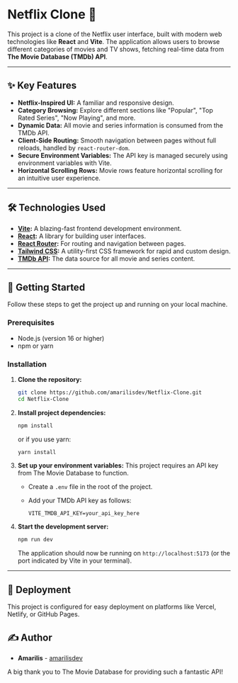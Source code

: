 # Netflix Clone 🍿

This project is a clone of the Netflix user interface, built with modern web technologies like **React** and **Vite**. The application allows users to browse different categories of movies and TV shows, fetching real-time data from **The Movie Database (TMDb) API**.

---

## ✨ Key Features

*   **Netflix-Inspired UI:** A familiar and responsive design.
*   **Category Browsing:** Explore different sections like "Popular", "Top Rated Series", "Now Playing", and more.
*   **Dynamic Data:** All movie and series information is consumed from the TMDb API.
*   **Client-Side Routing:** Smooth navigation between pages without full reloads, handled by `react-router-dom`.
*   **Secure Environment Variables:** The API key is managed securely using environment variables with Vite.
*   **Horizontal Scrolling Rows:** Movie rows feature horizontal scrolling for an intuitive user experience.

---

## 🛠️ Technologies Used

*   **[Vite](https://vitejs.dev/):** A blazing-fast frontend development environment.
*   **[React](https://react.dev/):** A library for building user interfaces.
*   **[React Router](https://reactrouter.com/):** For routing and navigation between pages.
*   **[Tailwind CSS](https://tailwindcss.com/):** A utility-first CSS framework for rapid and custom design. 
*   **[TMDb API](https://www.themoviedb.org/documentation/api):** The data source for all movie and series content.

---

## 🚀 Getting Started

Follow these steps to get the project up and running on your local machine.

### Prerequisites

*   Node.js (version 16 or higher)
*   npm or yarn

### Installation

1.  **Clone the repository:**
    ```bash
    git clone https://github.com/amarilisdev/Netflix-Clone.git
    cd Netflix-Clone
    ```

2.  **Install project dependencies:**
    ```bash
    npm install
    ```
    or if you use yarn:
    ```bash
    yarn install
    ```

3.  **Set up your environment variables:**
    This project requires an API key from The Movie Database to function.

    *   Create a `.env` file in the root of the project.
    *   Add your TMDb API key as follows:

        ```
        VITE_TMDB_API_KEY=your_api_key_here
        ```

4.  **Start the development server:**
    ```bash
    npm run dev
    ```
    The application should now be running on `http://localhost:5173` (or the port indicated by Vite in your terminal).

---

## 📖 Deployment

This project is configured for easy deployment on platforms like Vercel, Netlify, or GitHub Pages.


## ✍️ Author

*   **Amarilis** - [amarilisdev](https://github.com/amarilisdev)

A big thank you to The Movie Database for providing such a fantastic API!
